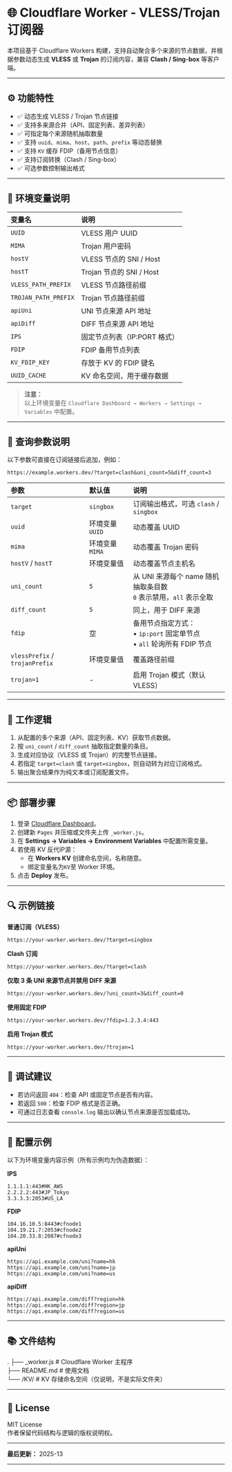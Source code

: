 # 🌐 Cloudflare Worker - VLESS/Trojan 订阅器  

本项目基于 Cloudflare Workers 构建，支持自动聚合多个来源的节点数据，并根据参数动态生成 **VLESS** 或 **Trojan** 的订阅内容，兼容 **Clash / Sing-box** 等客户端。  

---

## ⚙️ 功能特性  

- ✅ 动态生成 VLESS / Trojan 节点链接  
- ✅ 支持多来源合并（API、固定列表、差异列表）  
- ✅ 可指定每个来源随机抽取数量  
- ✅ 支持 `uuid`、`mima`、`host`、`path`、`prefix` 等动态替换  
- ✅ 支持 `KV` 缓存 FDIP（备用节点信息）  
- ✅ 支持订阅转换（Clash / Sing-box）  
- ✅ 可选参数控制输出格式  

---

## 🧩 环境变量说明  

| 变量名 | 说明 |
| :-- | :-- |
| `UUID` | VLESS 用户 UUID |
| `MIMA` | Trojan 用户密码 |
| `hostV` | VLESS 节点的 SNI / Host |
| `hostT` | Trojan 节点的 SNI / Host |
| `VLESS_PATH_PREFIX` | VLESS 节点路径前缀 |
| `TROJAN_PATH_PREFIX` | Trojan 节点路径前缀 |
| `apiUni` | UNI 节点来源 API 地址 |
| `apiDiff` | DIFF 节点来源 API 地址 |
| `IPS` | 固定节点列表（IP:PORT 格式） |
| `FDIP` | FDIP 备用节点列表 |
| `KV_FDIP_KEY` | 存放于 KV 的 FDIP 键名 |
| `UUID_CACHE` | KV 命名空间，用于缓存数据 |

> **注意：**  
> 以上环境变量在 `Cloudflare Dashboard → Workers → Settings → Variables` 中配置。  

---

## 🔢 查询参数说明  

以下参数可直接在订阅链接后追加，例如：
```
https://example.workers.dev/?target=clash&uni_count=5&diff_count=3
```
| 参数 | 默认值 | 说明 |
| :-- | :-- | :-- |
| `target` | `singbox` | 订阅输出格式，可选 `clash` / `singbox` |
| `uuid` | 环境变量 `UUID` | 动态覆盖 UUID |
| `mima` | 环境变量 `MIMA` | 动态覆盖 Trojan 密码 |
| `hostV` / `hostT` | 环境变量值 | 动态覆盖节点主机名 |
| `uni_count` | `5` | 从 UNI 来源每个 name 随机抽取条目数<br>`0` 表示禁用，`all` 表示全取 |
| `diff_count` | `5` | 同上，用于 DIFF 来源 |
| `fdip` | 空 | 备用节点指定方式：<br>• `ip:port` 固定单节点<br>• `all` 轮询所有 FDIP 节点 |
| `vlessPrefix` / `trojanPrefix` | 环境变量值 | 覆盖路径前缀 |
| `trojan=1` | - | 启用 Trojan 模式（默认 VLESS） |

---

## 🧠 工作逻辑  

1. 从配置的多个来源（API、固定列表、KV）获取节点数据。  
2. 按 `uni_count` / `diff_count` 抽取指定数量的条目。  
3. 生成对应协议（VLESS 或 Trojan）的完整节点链接。  
4. 若指定 `target=clash` 或 `target=singbox`，则自动转为对应订阅格式。  
5. 输出聚合结果作为纯文本或订阅配置文件。  

---

## 📦 部署步骤  

1. 登录 [Cloudflare Dashboard](https://dash.cloudflare.com/)。  
2. 创建新 `Pages` 并压缩或文件夹上传 `_worker.js`。  
3. 在 **Settings → Variables → Environment Variables** 中配置所需变量。  
4. 若使用 KV 反代IP源：  
   - 在 **Workers KV** 创建命名空间，名称随意。  
   - 绑定变量名为`KV`至 Worker 环境。  
5. 点击 **Deploy** 发布。  

---

## 🔍 示例链接  

**普通订阅（VLESS）**
```
https://your-worker.workers.dev/?target=singbox
```
**Clash 订阅**
```
https://your-worker.workers.dev/?target=clash
```
**仅取 3 条 UNI 来源节点并禁用 DIFF 来源**
```
https://your-worker.workers.dev/?uni_count=3&diff_count=0
```
**使用固定 FDIP**
```
https://your-worker.workers.dev/?fdip=1.2.3.4:443
```
**启用 Trojan 模式**
```
https://your-worker.workers.dev/?trojan=1
```
---

## 🧾 调试建议  

- 若访问返回 `404`：检查 API 或固定节点是否有内容。  
- 若返回 `500`：检查 FDIP 格式是否正确。  
- 可通过日志查看 `console.log` 输出以确认节点来源是否加载成功。  

---

## 📘 配置示例  

以下为环境变量内容示例（所有示例均为伪造数据）：  

**IPS**
```
1.1.1.1:443#HK_AWS
2.2.2.2:443#JP_Tokyo
3.3.3.3:2053#US_LA
```
**FDIP**
```
104.16.10.5:8443#cfnode1
104.19.21.7:2053#cfnode2
104.20.33.8:2087#cfnode3
```
**apiUni**
```
https://api.example.com/uni?name=hk
https://api.example.com/uni?name=jp
https://api.example.com/uni?name=us
```
**apiDiff**
```
https://api.example.com/diff?region=hk
https://api.example.com/diff?region=jp
https://api.example.com/diff?region=us
```
---

## 📚 文件结构

. ├── _worker.js      # Cloudflare Worker 主程序  
├── README.md       # 使用文档  
└── /KV/            # KV 存储命名空间（仅说明，不是实际文件夹）  

---

## 📄 License  

MIT License  
作者保留代码结构与逻辑的版权说明权。  

---

**最后更新：** 2025-13


---
